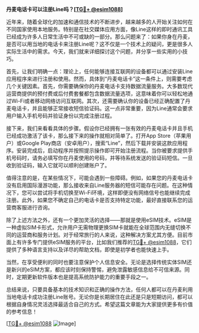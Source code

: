 **丹麦电话卡可以注册Line吗？[[TG💪+ @esim1088](https://t.me/s/esim1088)]**

近年来，随着全球化的加速和通信技术的不断进步，越来越多的人开始关注如何在不同国家使用本地服务。特别是在社交媒体应用方面，像Line这样的即时通讯工具已经成为许多人日常生活中不可或缺的一部分。那么问题来了：如果你身在丹麦，是否可以用当地的电话卡来注册Line呢？这不仅是一个技术上的疑问，更是很多人实际生活中的需求。今天，我们就来详细探讨这个问题，并分享一些实用的小技巧。

首先，让我们明确一点：理论上，任何能够连接互联网的设备都可以通过安装Line应用程序来进行注册和使用。然而，具体到“丹麦电话卡”这一条件上，则需要考虑几个关键因素。首先，你需要确保你的丹麦电话卡支持数据流量服务。大多数现代运营商提供的预付费或后付费套餐都包含数据流量选项，这意味着你可以轻松地通过Wi-Fi或者移动网络访问互联网。其次，还需要确认你的设备已经正确配置了丹麦电话卡，并且能够正常接收短信验证码。这一点非常重要，因为Line通常会要求用户输入手机号码并验证身份以完成注册过程。

接下来，我们来看看具体的步骤。假设你已经拥有一张有效的丹麦电话卡并且手机已经成功激活了该卡，那么接下来的操作就相对简单了。打开App Store（苹果用户）或Google Play商店（安卓用户），搜索“Line”，然后下载并安装这款应用程序。安装完成后，启动程序并按照提示操作即可开始注册流程。当你被要求提供手机号码时，请务必填写你在丹麦使用的号码，并等待系统发送的验证码短信。一旦收到验证码，输入它就可以顺利创建账户了。

值得注意的是，在某些情况下，可能会遇到一些障碍。例如，如果您的丹麦电话卡没有启用国际漫游功能，那么接收来自Line服务器的短信可能存在问题。在这种情况下，您可以尝试将手机切换至Wi-Fi环境，这样即便没有网络信号也能继续完成注册。此外，如果您不确定自己的电话卡是否支持特定功能，最好直接联系您的运营商客服进行咨询。

除了上述方法之外，还有一个更加灵活的选择——那就是使用eSIM技术。eSIM是一种虚拟SIM卡形式，允许用户无需物理更换SIM卡就能在全球范围内无缝切换不同的运营商和服务计划。对于经常旅行的人来说，这种解决方案尤其方便。目前市面上有许多专门提供eSIM服务的平台，比如我们推荐的[TG💪+ @esim1088](https://t.me/s/esim1088)，它们提供了多种语言支持以及详尽的帮助文档，即使是初学者也能快速上手。

当然，在享受便利的同时也要注意保护个人信息安全。无论是选择传统实体SIM还是新兴的eSIM方案，都应该时刻保持警惕，避免泄露敏感信息给不可信来源。同时，定期更新软件版本也是提高系统防护能力的重要手段之一。

总结来说，只要具备基本的技术知识和正确的操作方法，任何人都可以在丹麦利用当地电话卡成功注册Line账号。无论你是长期居住在此还是只是短期访问，都可以根据自身情况灵活选择最适合自己的方式。希望这篇文章能为大家提供更多有价值的参考信息！

[[TG💪+ @esim1088](https://t.me/s/esim1088) ![Image](https://i.postimg.cc/4NQfJmqS/Snipaste-2025-05-13-00-14-12.png)]